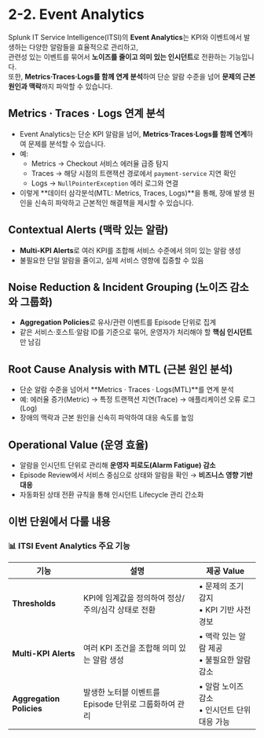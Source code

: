 # 2-2. Event Analytics

Splunk IT Service Intelligence(ITSI)의 **Event Analytics**는 KPI와 이벤트에서 발생하는 다양한 알람들을 효율적으로 관리하고,  
관련성 있는 이벤트를 묶어서 **노이즈를 줄이고 의미 있는 인시던트**로 전환하는 기능입니다.  
또한, **Metrics·Traces·Logs를 함께 연계 분석**하여 단순 알람 수준을 넘어 **문제의 근본 원인과 맥락**까지 파악할 수 있습니다.

## Metrics · Traces · Logs 연계 분석

- Event Analytics는 단순 KPI 알람을 넘어, **Metrics·Traces·Logs를 함께 연계**하여 문제를 분석할 수 있습니다.
- 예:
  - Metrics → Checkout 서비스 에러율 급증 탐지
  - Traces → 해당 시점의 트랜잭션 경로에서 `payment-service` 지연 확인
  - Logs → `NullPointerException` 에러 로그와 연결
- 이렇게 **데이터 삼각분석(MTL: Metrics, Traces, Logs)**을 통해, 장애 발생 원인을 신속히 파악하고 근본적인 해결책을 제시할 수 있습니다.

## Contextual Alerts (맥락 있는 알람)

- **Multi-KPI Alerts**로 여러 KPI를 조합해 서비스 수준에서 의미 있는 알람 생성
- 불필요한 단일 알람을 줄이고, 실제 서비스 영향에 집중할 수 있음

## Noise Reduction & Incident Grouping (노이즈 감소와 그룹화)

- **Aggregation Policies**로 유사/관련 이벤트를 Episode 단위로 집계
- 같은 서비스·호스트·알람 ID를 기준으로 묶어, 운영자가 처리해야 할 **핵심 인시던트**만 남김

## Root Cause Analysis with MTL (근본 원인 분석)

- 단순 알람 수준을 넘어서 **Metrics · Traces · Logs(MTL)**를 연계 분석
- 예: 에러율 증가(Metric) → 특정 트랜잭션 지연(Trace) → 애플리케이션 오류 로그(Log)
- 장애의 맥락과 근본 원인을 신속히 파악하여 대응 속도를 높임

## Operational Value (운영 효율)

- 알람을 인시던트 단위로 관리해 **운영자 피로도(Alarm Fatigue) 감소**
- Episode Review에서 서비스 중심으로 상태와 알람을 확인 → **비즈니스 영향 기반 대응**
- 자동화된 상태 전환 규칙을 통해 인시던트 Lifecycle 관리 간소화

## 이번 단원에서 다룰 내용

### 📊 ITSI Event Analytics 주요 기능

| 기능                     | 설명                                                  | 제공 Value                                      |
| ------------------------ | ----------------------------------------------------- | ----------------------------------------------- |
| **Thresholds**           | KPI에 임계값을 정의하여 정상/주의/심각 상태로 전환    | • 문제의 조기 감지<br>• KPI 기반 사전 경보      |
| **Multi-KPI Alerts**     | 여러 KPI 조건을 조합해 의미 있는 알람 생성            | • 맥락 있는 알람 제공<br>• 불필요한 알람 감소   |
| **Aggregation Policies** | 발생한 노터블 이벤트를 Episode 단위로 그룹화하여 관리 | • 알람 노이즈 감소<br>• 인시던트 단위 대응 가능 |
